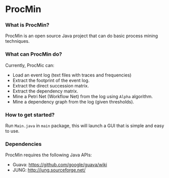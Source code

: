 # ProcMin

### What is ProcMin?
ProcMin is an open source Java project that can do basic process mining techniques.

### What can ProcMin do?
Currently, ProcMic can:
* Load an event log (text files with traces and frequencies)
* Extract the footprint of the event log.
* Extract the direct succession matrix.
* Extract the dependency matrix.
* Mine a Petri Net (Workflow Net) from the log using `Alpha` algorithm.
* Mine a dependency graph from the log (given thresholds).

### How to get started?
Run `Main.java` in `main` package, this will launch a GUI that is simple and easy to use.


### Dependencies
ProcMin requires the following Java APIs:
* Guava: https://github.com/google/guava/wiki
* JUNG: http://jung.sourceforge.net/


